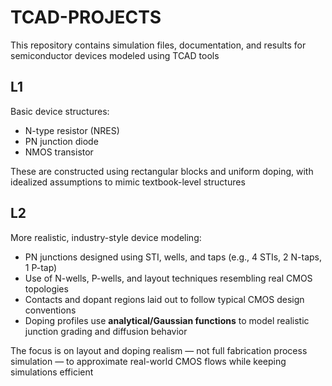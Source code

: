 # TCAD-PROJECTS

This repository contains simulation files, documentation, and results for semiconductor devices modeled using TCAD tools

## L1

Basic device structures:
- N-type resistor (NRES)
- PN junction diode
- NMOS transistor

These are constructed using rectangular blocks and uniform doping, with idealized assumptions to mimic textbook-level structures

## L2

More realistic, industry-style device modeling:
- PN junctions designed using STI, wells, and taps (e.g., 4 STIs, 2 N-taps, 1 P-tap)
- Use of N-wells, P-wells, and layout techniques resembling real CMOS topologies
- Contacts and dopant regions laid out to follow typical CMOS design conventions
- Doping profiles use **analytical/Gaussian functions** to model realistic junction grading and diffusion behavior

The focus is on layout and doping realism — not full fabrication process simulation — to approximate real-world CMOS flows while keeping simulations efficient
